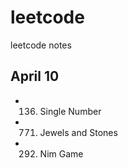 # leetcode
leetcode notes

## April 10
* 136. Single Number
* 771. Jewels and Stones
* 292. Nim Game
